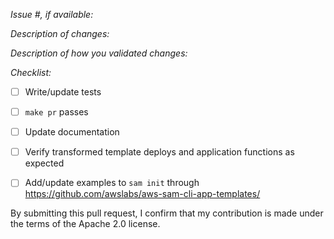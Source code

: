 *Issue #, if available:*

*Description of changes:*

*Description of how you validated changes:*

*Checklist:*

- [ ] Write/update tests
- [ ] `make pr` passes
- [ ] Update documentation
- [ ] Verify transformed template deploys and application functions as expected
- [ ] Add/update examples to `sam init` through https://github.com/awslabs/aws-sam-cli-app-templates/


By submitting this pull request, I confirm that my contribution is made under the terms of the Apache 2.0 license.
